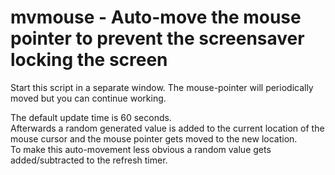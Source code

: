 # mvmouse - Auto-move the mouse pointer to prevent the screensaver locking the screen

Start this script in a separate window. The mouse-pointer will periodically moved but you can continue working. 

The default update time is 60 seconds. <BR>
Afterwards a random generated value is added to the current location of the mouse cursor and the mouse pointer gets moved to the new location. <BR>
To make this auto-movement less obvious a random value gets added/subtracted to the refresh timer.
